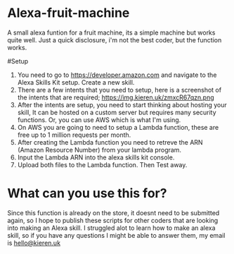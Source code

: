 # Alexa-fruit-machine
A small alexa funtion for a fruit machine, its a simple machine but works quite well. Just a quick disclosure, i'm not the best coder, but the function works. 

#Setup

1. You need to go to https://developer.amazon.com and navigate to the Alexa Skills Kit setup. Create a new skill.
2. There are a few intents that you need to setup, here is a screenshot of the intents that are required; https://img.kieren.uk/zmxcR67qzn.png
3. After the intents are setup, you need to start thinking about hosting your skill, It can be hosted on a custom server but requires many security functions. Or, you can use AWS which is what I'm using.
4. On AWS you are going to need to setup a Lambda function, these are free up to 1 million requests per month.
5. After creating the Lambda function you need to retreve the ARN (Amazon Resource Number) from your lambda program. 
6. Input the Lambda ARN into the alexa skills kit console. 
7. Upload both files to the Lambda function. Then Test away.

# What can you use this for?
Since this function is already on the store, it doesnt need to be submitted again, so I hope to publish these scripts for other coders that are looking into making an Alexa skill.
I struggled alot to learn how to make an alexa skill, so if you have any questions I might be able to answer them, my email is hello@kieren.uk
